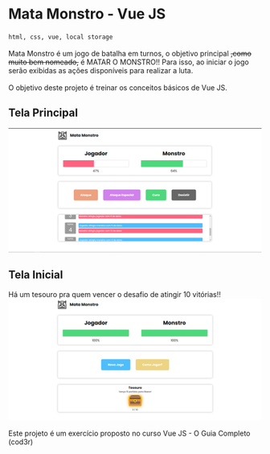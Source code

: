 # Mata Monstro - Vue JS
`html, css, vue, local storage`<br><br>
Mata Monstro é um jogo de batalha em turnos, o objetivo principal <s>,como muito bem nomeado,</s> é MATAR O MONSTRO!! Para isso, ao iniciar o jogo serão exibidas as ações disponíveis para realizar a luta.<br><br>
O objetivo deste projeto é treinar os conceitos básicos de Vue JS.

## Tela Principal
![](images/mata-monstro.PNG)

## Tela Inicial
Há um tesouro pra quem vencer o desafio de atingir 10 vitórias!!
![](images/mata-monstro-1.PNG)


Este projeto é um exercício proposto no curso Vue JS - O Guia Completo (cod3r)
